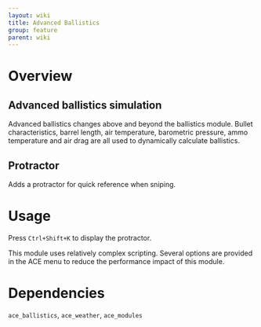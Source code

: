 ```yaml
---
layout: wiki
title: Advanced Ballistics
group: feature
parent: wiki
---
```

# Overview
## Advanced ballistics simulation
Advanced ballistics changes above and beyond the ballistics module. Bullet characteristics, barrel length, air temperature, barometric pressure, ammo temperature and air drag are all used to dynamically calculate ballistics.

## Protractor
Adds a protractor for quick reference when sniping.

# Usage
Press `Ctrl+Shift+K` to display the protractor.

This module uses relatively complex scripting. Several options are provided in the ACE menu to reduce the performance impact of this module.

# Dependencies
`ace_ballistics`, `ace_weather`, `ace_modules`
